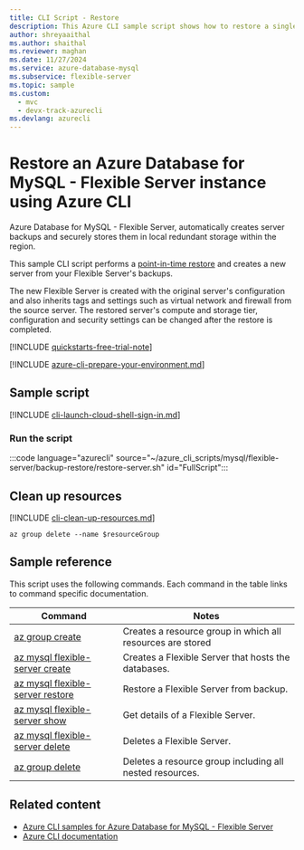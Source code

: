 ```yaml
---
title: CLI Script - Restore
description: This Azure CLI sample script shows how to restore a single Azure Database for MySQL - Flexible Server instance to a previous point in time.
author: shreyaaithal
ms.author: shaithal
ms.reviewer: maghan
ms.date: 11/27/2024
ms.service: azure-database-mysql
ms.subservice: flexible-server
ms.topic: sample
ms.custom:
  - mvc
  - devx-track-azurecli
ms.devlang: azurecli
---
```


# Restore an Azure Database for MySQL - Flexible Server instance using Azure CLI

Azure Database for MySQL - Flexible Server, automatically creates server backups and securely stores them in local redundant storage within the region.

This sample CLI script performs a [point-in-time restore](../concepts-backup-restore.md) and creates a new server from your Flexible Server's backups.

The new Flexible Server is created with the original server's configuration and also inherits tags and settings such as virtual network and firewall from the source server. The restored server's compute and storage tier, configuration and security settings can be changed after the restore is completed.

[!INCLUDE [quickstarts-free-trial-note](../../includes/flexible-server-free-trial-note.md)]

[!INCLUDE [azure-cli-prepare-your-environment.md](~/reusable-content/azure-cli/azure-cli-prepare-your-environment.md)]

## Sample script

[!INCLUDE [cli-launch-cloud-shell-sign-in.md](~/reusable-content/ce-skilling/azure/includes/cli-launch-cloud-shell-sign-in.md)]

### Run the script

:::code language="azurecli" source="~/azure_cli_scripts/mysql/flexible-server/backup-restore/restore-server.sh" id="FullScript":::

## Clean up resources

[!INCLUDE [cli-clean-up-resources.md](~/reusable-content/ce-skilling/azure/includes/cli-clean-up-resources.md)]

```azurecli
az group delete --name $resourceGroup
```

## Sample reference

This script uses the following commands. Each command in the table links to command specific documentation.

| **Command** | **Notes** |
| --- | --- |
| [az group create](/cli/azure/group#az-group-create) | Creates a resource group in which all resources are stored |
| [az mysql flexible-server create](/cli/azure/mysql/flexible-server#az-mysql-flexible-server-create) | Creates a Flexible Server that hosts the databases. |
| [az mysql flexible-server restore](/cli/azure/mysql/flexible-server#az-mysql-flexible-server-restore) | Restore a Flexible Server from backup. |
| [az mysql flexible-server show](/cli/azure/mysql/flexible-server#az-mysql-flexible-server-show) | Get details of a Flexible Server. |
| [az mysql flexible-server delete](/cli/azure/mysql/flexible-server#az-mysql-flexible-server-delete) | Deletes a Flexible Server. |
| [az group delete](/cli/azure/group#az-group-delete) | Deletes a resource group including all nested resources. |

## Related content

- [Azure CLI samples for Azure Database for MySQL - Flexible Server](../sample-scripts-azure-cli.md)
- [Azure CLI documentation](/cli/azure)
